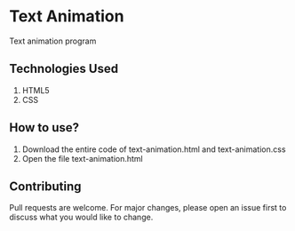 # Text Animation
Text animation program

## Technologies Used 
1. HTML5
2. CSS

## How to use?
1. Download the entire code of text-animation.html and text-animation.css
2. Open the file text-animation.html 

## Contributing
Pull requests are welcome. For major changes, please open an issue first to discuss what you would like to change.




